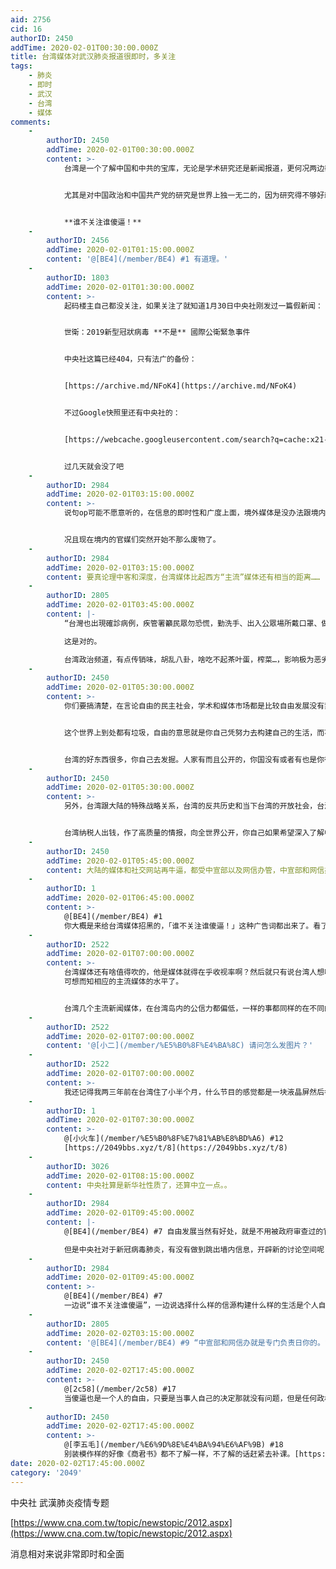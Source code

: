 ```yaml
---
aid: 2756
cid: 16
authorID: 2450
addTime: 2020-02-01T00:30:00.000Z
title: 台湾媒体对武汉肺炎报道很即时，多关注
tags:
    - 肺炎
    - 即时
    - 武汉
    - 台湾
    - 媒体
comments:
    -
        authorID: 2450
        addTime: 2020-02-01T00:30:00.000Z
        content: >-
            台湾是一个了解中国和中共的宝库，无论是学术研究还是新闻报道，更何况两边都是同文同种，没有读不懂的问题。


            尤其是对中国政治和中国共产党的研究是世界上独一无二的，因为研究得不够好就会被中共灭国，另外台湾作为一个开放社会，研究成果是面向全世界开放的。


            **谁不关注谁傻逼！**
    -
        authorID: 2456
        addTime: 2020-02-01T01:15:00.000Z
        content: '@[BE4](/member/BE4) #1 有道理。'
    -
        authorID: 1803
        addTime: 2020-02-01T01:30:00.000Z
        content: >-
            起码楼主自己都没关注，如果关注了就知道1月30日中央社刚发过一篇假新闻：


            世衛：2019新型冠狀病毒 **不是** 國際公衛緊急事件


            中央社这篇已经404，只有法广的备份：


            [https://archive.md/NFoK4](https://archive.md/NFoK4)


            不过Google快照里还有中央社的：


            [https://webcache.googleusercontent.com/search?q=cache:x21-6Uy5GnUJ:https://www.cna.com.tw/news/ahel/202001300367.aspx](https://webcache.googleusercontent.com/search?q=cache%3Ax21-6Uy5GnUJ%3Ahttps%3A%2F%2Fwww.cna.com.tw%2Fnews%2Fahel%2F202001300367.aspx)


            过几天就会没了吧
    -
        authorID: 2984
        addTime: 2020-02-01T03:15:00.000Z
        content: >-
            说句op可能不愿意听的，在信息的即时性和广度上面，境外媒体是没办法跟境内比的。社交媒体也是一样，推特上开始反刍一段视频/一张截图，一般都在墙内的微博火起来几个小时之后了。最大的好处就是不会被删帖而已。


            况且现在境内的官媒们突然开始不那么废物了。
    -
        authorID: 2984
        addTime: 2020-02-01T03:15:00.000Z
        content: 要真论理中客和深度，台湾媒体比起西方“主流”媒体还有相当的距离……
    -
        authorID: 2805
        addTime: 2020-02-01T03:45:00.000Z
        content: |-
            “台灣也出現確診病例，疾管署籲民眾勿恐慌，勤洗手、出入公眾場所戴口罩、做好自主健康管理。”

            这是对的。

            台湾政治频道，有点传销味，胡乱八卦，啥吃不起茶叶蛋，榨菜…，影响极为恶劣。
    -
        authorID: 2450
        addTime: 2020-02-01T05:30:00.000Z
        content: >-
            你们要搞清楚，在言论自由的民主社会，学术和媒体市场都是比较自由发展没有禁区的。自由竞争的环境下你不要指望所有的东西都是高质量或者符合你自己口味的。各找各妈，高价值的信息源要靠自己去找。你要问的问题是高质量的信息源在哪儿找，如何挑选鉴别，而不是跟我说这里也有垃圾。


            这个世界上到处都有垃圾，自由的意思就是你自己凭努力去构建自己的生活，而不是依赖一个大政府给你包办一切，包括信息来源。你自己作为市场上的消费者，用脚投票去让优秀的媒体脱颖而出。


            台湾的好东西很多，你自己去发掘。人家有而且公开的，你国没有或者有也是你得不到的信息特供。
    -
        authorID: 2450
        addTime: 2020-02-01T05:30:00.000Z
        content: >-
            另外，台湾跟大陆的特殊战略关系，台湾的反共历史和当下台湾的开放社会，台湾对大陆在经济上依赖和军事上的对立决定了台湾必须非常认真全面的研究中国大陆和中共。


            台湾纳税人出钱，作了高质量的情报，向全世界公开，你自己如果希望深入了解中国国情，不去利用这个宝库是你自己的损失。
    -
        authorID: 2450
        addTime: 2020-02-01T05:45:00.000Z
        content: 大陆的媒体和社交网站再牛逼，都受中宣部以及网信办管，中宣部和网信办就是专门负责日你的。
    -
        authorID: 1
        addTime: 2020-02-01T06:45:00.000Z
        content: >-
            @[BE4](/member/BE4) #1
            你大概是来给台湾媒体招黑的，「谁不关注谁傻逼！」这种广告词都出来了。看了下，并没有比新京报、新周刊等媒体更及时更细节。
    -
        authorID: 2522
        addTime: 2020-02-01T07:00:00.000Z
        content: >-
            台湾媒体还有啥值得吹的，他是媒体就得在乎收视率啊？然后就只有说台湾人想听的，才会成为主流媒体。问题是台湾人整体文化水平和认知水平有多高呢？呵呵
            可想而知相应的主流媒体的水平了。


            台湾几个主流新闻媒体，在台湾岛内的公信力都偏低，一样的事都同样的在不同的蓝绿立场上报道的稀巴烂。但有意思的是根据台湾相关机构的调查，台湾媒体的使用频率和公信力排名刚好成反比。
    -
        authorID: 2522
        addTime: 2020-02-01T07:00:00.000Z
        content: '@[小二](/member/%E5%B0%8F%E4%BA%8C) 请问怎么发图片？'
    -
        authorID: 2522
        addTime: 2020-02-01T07:00:00.000Z
        content: >-
            我还记得我两三年前在台湾住了小半个月，什么节目的感觉都是一块液晶屏然后各种密密麻麻的文字，然后就是各种没有实质性的评价再加上各种推测。无论什么事情，反正各种推测和评论就是了，就像把贴吧微博里的各种评论都说了一遍。节目里各种评论员在滔滔不绝，而报道里的政客也在滔滔不绝。三分钟以后，等等在报道什么事情大家到底在讲什么？基本上蓝绿标签都贴好了，根据立场来发言罢了。就这种社会风气和制度不需要公信力和准确，有收视就行了
    -
        authorID: 1
        addTime: 2020-02-01T07:30:00.000Z
        content: >-
            @[小火车](/member/%E5%B0%8F%E7%81%AB%E8%BD%A6) #12
            [https://2049bbs.xyz/t/8](https://2049bbs.xyz/t/8)
    -
        authorID: 3026
        addTime: 2020-02-01T08:15:00.000Z
        content: 中央社算是新华社性质了，还算中立一点。。
    -
        authorID: 2984
        addTime: 2020-02-01T09:45:00.000Z
        content: |-
            @[BE4](/member/BE4) #7 自由发展当然有好处，就是不用被政府审查过的官方信息限定“什么是可以讨论的”。

            但是中央社对于新冠病毒肺炎，有没有做到跳出墙内信息，开辟新的讨论空间呢？我看了下只有跟台湾有关的消息，是在墙内不会大规模讨论的。
    -
        authorID: 2984
        addTime: 2020-02-01T09:45:00.000Z
        content: >-
            @[BE4](/member/BE4) #7
            一边说“谁不关注谁傻逼”，一边说选择什么样的信源构建什么样的生活是个人自由（这我完全同意）。
    -
        authorID: 2805
        addTime: 2020-02-02T03:15:00.000Z
        content: '@[BE4](/member/BE4) #9 “中宣部和网信办就是专门负责日你的。“你这样表达，好怪癖的。'
    -
        authorID: 2450
        addTime: 2020-02-02T17:45:00.000Z
        content: >-
            @[2c58](/member/2c58) #17
            当傻逼也是一个人的自由，只要是当事人自己的决定那就没有问题，但是任何政权都没有资格决定谁该当傻逼，更不用说用搞《商君书》式的愚民弱民一民之类。
    -
        authorID: 2450
        addTime: 2020-02-02T17:45:00.000Z
        content: >-
            @[李五毛](/member/%E6%9D%8E%E4%BA%94%E6%AF%9B) #18
            别装模作样的好像《商君书》都不了解一样，不了解的话赶紧去补课。[https://youtu.be/wxbZ6ujPxOg](https://youtu.be/wxbZ6ujPxOg)
date: 2020-02-02T17:45:00.000Z
category: '2049'
---
```


中央社 武漢肺炎疫情专题

[https://www.cna.com.tw/topic/newstopic/2012.aspx](https://www.cna.com.tw/topic/newstopic/2012.aspx)

消息相对来说非常即时和全面
